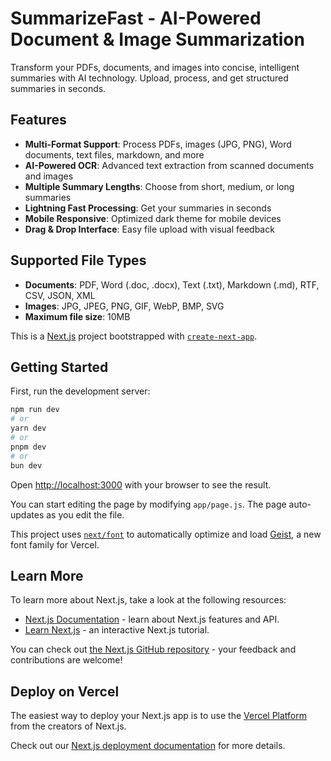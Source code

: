 # SummarizeFast - AI-Powered Document & Image Summarization

Transform your PDFs, documents, and images into concise, intelligent summaries with AI technology. Upload, process, and get structured summaries in seconds.

## Features

- **Multi-Format Support**: Process PDFs, images (JPG, PNG), Word documents, text files, markdown, and more
- **AI-Powered OCR**: Advanced text extraction from scanned documents and images
- **Multiple Summary Lengths**: Choose from short, medium, or long summaries
- **Lightning Fast Processing**: Get your summaries in seconds
- **Mobile Responsive**: Optimized dark theme for mobile devices
- **Drag & Drop Interface**: Easy file upload with visual feedback

## Supported File Types

- **Documents**: PDF, Word (.doc, .docx), Text (.txt), Markdown (.md), RTF, CSV, JSON, XML
- **Images**: JPG, JPEG, PNG, GIF, WebP, BMP, SVG
- **Maximum file size**: 10MB

This is a [Next.js](https://nextjs.org) project bootstrapped with [`create-next-app`](https://nextjs.org/docs/app/api-reference/cli/create-next-app).

## Getting Started

First, run the development server:

```bash
npm run dev
# or
yarn dev
# or
pnpm dev
# or
bun dev
```

Open [http://localhost:3000](http://localhost:3000) with your browser to see the result.

You can start editing the page by modifying `app/page.js`. The page auto-updates as you edit the file.

This project uses [`next/font`](https://nextjs.org/docs/app/building-your-application/optimizing/fonts) to automatically optimize and load [Geist](https://vercel.com/font), a new font family for Vercel.

## Learn More

To learn more about Next.js, take a look at the following resources:

- [Next.js Documentation](https://nextjs.org/docs) - learn about Next.js features and API.
- [Learn Next.js](https://nextjs.org/learn) - an interactive Next.js tutorial.

You can check out [the Next.js GitHub repository](https://github.com/vercel/next.js) - your feedback and contributions are welcome!

## Deploy on Vercel

The easiest way to deploy your Next.js app is to use the [Vercel Platform](https://vercel.com/new?utm_medium=default-template&filter=next.js&utm_source=create-next-app&utm_campaign=create-next-app-readme) from the creators of Next.js.

Check out our [Next.js deployment documentation](https://nextjs.org/docs/app/building-your-application/deploying) for more details.
